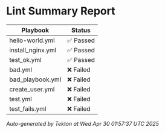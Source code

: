 # Lint Summary Report

| Playbook | Status |
|----------|--------|
| hello-world.yml | ✅ Passed |
| install_nginx.yml | ✅ Passed |
| test_ok.yml | ✅ Passed |
| bad.yml | ❌ Failed |
| bad_playbook.yml | ❌ Failed |
| create_user.yml | ❌ Failed |
| test.yml | ❌ Failed |
| test_fails.yml | ❌ Failed |

_Auto-generated by Tekton at Wed Apr 30 01:57:37 UTC 2025_
